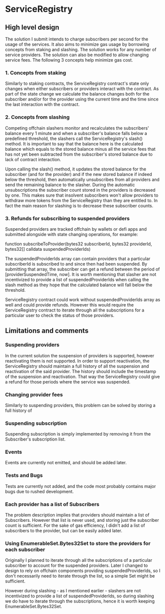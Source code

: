 # ServiceRegistry

## High level design

The solution I submit intends to charge subscribers per second for the usage of the services. It also aims to minimize gas usage by borrowing concepts from staking and slashing. The solution works for any number of service providers. The solution can also be modified to allow changing service fees. The following 3 concepts help minimize gas cost.

### 1. Concepts from staking

Similarly to staking contracts, the ServiceRegistry contract's state only changes when either subscribers or providers interact with the contract. As part of the state change we calculate the balance changes both for the subscriber and/or for the provider using the current time and the time since the last interaction with the contract.

### 2. Concepts from slashing

Competing offchain slashers monitor and recalculates the subscribers' balance every 1 minute and when a subscriber's balance falls below a predefined threshold, the slashers call the ServiceRegistry's slash() method. It is important to say that the balance here is the calculated balance which equals to the stored balance minus all the service fees that has not yet been subtracted from the subscriber's stored balance due to lack of contract interaction.

Upon calling the slash() method, it updates the stored balance for the subscriber (and for the provider) and if the new stored balance if indeed below the threshold, then automatically unsubscribes from all providers and send the remaining balance to the slasher. During the automatic unsubscriptions the subscriber count stored in the providers is decreased by one. This makes sure that insolvent subscribers won't allow providers to withdraw more tokens from the ServiceRegistry than they are entitled to. In fact the main reason for slashing is to decrease these subscriber counts.

### 3. Refunds for subscribing to suspended providers

Suspended providers are tracked offchain by wallets or defi apps and submitted alongside with state changing operations, for example:

function subscribeToProvider(bytes32 subscriberId, bytes32 providerId, bytes32[] calldata suspendedProviderIds)

The suspendedProviderIds array can contain providers that a particular subscriberId is subscribed to and since then had been suspended. By submitting that array, the subscriber can get a refund between the period of [providerSuspendedTime, now]. It is worth mentioning that slasher are not incentivized to provide a list of suspendedProviderIds when calling the slash method as they hope that the calculated balance will fall below the threshold.

ServiceRegistry contract could work without suspendedProviderIds array as well and could provide refunds. However this would require the ServiceRegistry contract to iterate through all the subscriptions for a particular user to check the status of those providers.

###

## Limitations and comments

### Suspending providers

In the current solution the suspension of providers is supported, however reactivating them is not supported. In order to support reactivation, the ServiceRegistry should maintain a full history of all the suspension and reactivation of the said provider. The history should include the timestamp of the suspension and reactivation. That way the ServiceRegistry could give a refund for those periods where the service was suspended.

### Changing provider fees

Similarly to suspending providers, this problem can be solved by storing a full history of

### Suspending subscription

Suspending subscription is simply implemented by removing it from the Subscriber's subscription list.

### Events

Events are currently not emitted, and should be added later.

### Tests and Bugs

Tests are currently not added, and the code most probably contains major bugs due to rushed development.

### Each provider has a list of Subscribers

The problem description implies that providers should maintain a list of Subscribers. However that list is never used, and storing just the subscriber count is sufficient. For the sake of gas efficiency, I didn't add a list of subscribers to the provider, but can be easily added later.

### Using EnumerableSet.Bytes32Set to store the providers for each subscriber

Originally I planned to iterate through all the subscriptions of a particular subscriber to account for the suspended providers. Later I changed to design to rely on offchain components providing suspendedProviderIds, so I don't necessarily need to iterate through the list, so a simple Set might be sufficient.

However during slashing - as I mentioned earlier - slashers are not incentivized to provide a list of suspendedProviderIds, so during slashing we do have to iterate through the subscriptions, hence it is worth keeping EnumerableSet.Bytes32Set.
